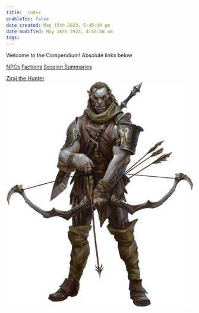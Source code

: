 ```yaml
---
title: _index
enableToc: false
date created: May 15th 2023, 5:45:10 pm
date modified: May 16th 2023, 8:55:58 am
tags: 
---
```


Welcome to the Compendium!
Absolute links below

[NPCs](content/NPCs/NPCs.md)
[Factions](content/Factions/Factions.md)
[Session Summaries](content/Session%20Summaries.md)

[Ziraj the Hunter](content/NPCs/Ziraj%20the%20Hunter.md)
![](content/attachments/Ziraj.png)